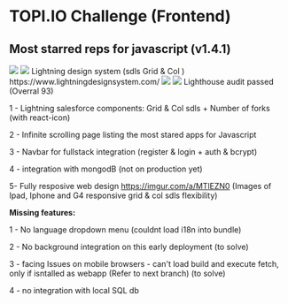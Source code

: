 
# TOPI.IO Challenge (Frontend)
## Most starred reps for javascript (v1.4.1)

<img src="https://img.icons8.com/bubbles/200/000000/react.png">
<img src="https://img.icons8.com/ios-filled/50/000000/salesforce.png"/> Lightning design system (sdls Grid & Col )
https://www.lightningdesignsystem.com/
<img src="https://img.icons8.com/color/96/000000/npm.png"/>
<img src="https://img.icons8.com/color/96/000000/lighthouse.png"/>
Lighthouse audit passed (Overral 93)



1 - Lightning salesforce components: Grid & Col sdls + Number of forks (with react-icon)

2 - Infinite scrolling page listing the most stared apps for Javascript

3 - Navbar for fullstack integration (register & login + auth & bcrypt)

4 - integration with mongodB (not on production yet)

5-  Fully resposive web design 
    https://imgur.com/a/MTlEZN0 (Images of Ipad, Iphone and G4 responsive grid & col sdls flexibility)

**Missing features:**

1 - No language dropdown menu (couldnt load i18n into bundle)

2 - No background integration on this early deployment (to solve)

3 - facing Issues on mobile browsers - can't load build and execute fetch, only if isntalled as webapp (Refer to next branch) (to solve)

4 - no integration with local SQL db

